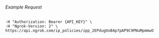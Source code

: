 
###### Example Request
```curl \
-H "Authorization: Bearer {API_KEY}" \
-H "Ngrok-Version: 2" \
https://api.ngrok.com/ip_policies/ipp_2EPdugUxB4p7pAP9C9PNuMpmmwO
